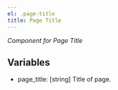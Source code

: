 ```yaml
---
el: .page-title
title: Page Title
---
```


_Component for Page Title_

## Variables

- page_title: [string] Title of page.
